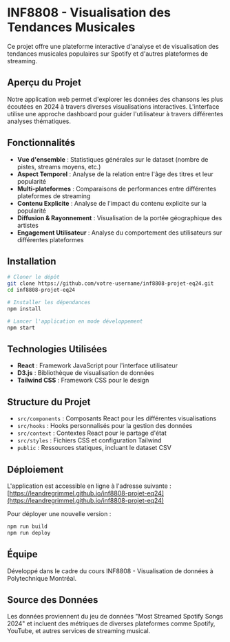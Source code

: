 # INF8808 - Visualisation des Tendances Musicales

Ce projet offre une plateforme interactive d'analyse et de visualisation des tendances musicales populaires sur Spotify et d'autres plateformes de streaming.

## Aperçu du Projet

Notre application web permet d'explorer les données des chansons les plus écoutées en 2024 à travers diverses visualisations interactives. L'interface utilise une approche dashboard pour guider l'utilisateur à travers différentes analyses thématiques.

## Fonctionnalités

- **Vue d'ensemble** : Statistiques générales sur le dataset (nombre de pistes, streams moyens, etc.)
- **Aspect Temporel** : Analyse de la relation entre l'âge des titres et leur popularité
- **Multi-plateformes** : Comparaisons de performances entre différentes plateformes de streaming
- **Contenu Explicite** : Analyse de l'impact du contenu explicite sur la popularité
- **Diffusion & Rayonnement** : Visualisation de la portée géographique des artistes
- **Engagement Utilisateur** : Analyse du comportement des utilisateurs sur différentes plateformes

## Installation

```bash
# Cloner le dépôt
git clone https://github.com/votre-username/inf8808-projet-eq24.git
cd inf8808-projet-eq24

# Installer les dépendances
npm install

# Lancer l'application en mode développement
npm start
```

## Technologies Utilisées

- **React** : Framework JavaScript pour l'interface utilisateur
- **D3.js** : Bibliothèque de visualisation de données
- **Tailwind CSS** : Framework CSS pour le design

## Structure du Projet

- `src/components` : Composants React pour les différentes visualisations
- `src/hooks` : Hooks personnalisés pour la gestion des données
- `src/context` : Contextes React pour le partage d'état
- `src/styles` : Fichiers CSS et configuration Tailwind
- `public` : Ressources statiques, incluant le dataset CSV

## Déploiement

L'application est accessible en ligne à l'adresse suivante : [https://leandregrimmel.github.io/inf8808-projet-eq24](https://leandregrimmel.github.io/inf8808-projet-eq24)

Pour déployer une nouvelle version :

```bash
npm run build
npm run deploy
```

## Équipe

Développé dans le cadre du cours INF8808 - Visualisation de données à Polytechnique Montréal.

## Source des Données

Les données proviennent du jeu de données "Most Streamed Spotify Songs 2024" et incluent des métriques de diverses plateformes comme Spotify, YouTube, et autres services de streaming musical.
